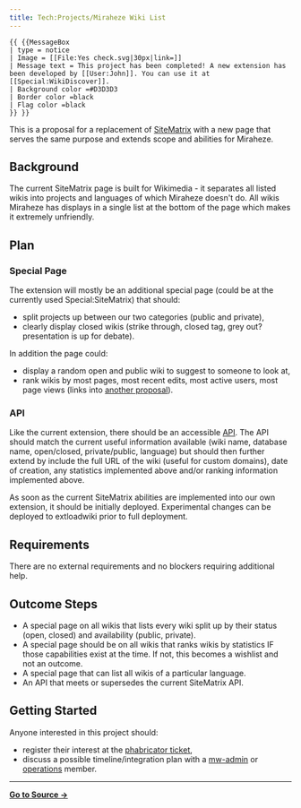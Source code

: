 ```yaml
---
title: Tech:Projects/Miraheze Wiki List
---
```


```
{{ {{MessageBox
| type = notice
| Image = [[File:Yes check.svg|30px|link=]]
| Message text = This project has been completed! A new extension has been developed by [[User:John]]. You can use it at [[Special:WikiDiscover]].
| Background color =#D3D3D3
| Border color =black
| Flag color =black
}} }}
```

This is a proposal for a replacement of [SiteMatrix](https://meta.miraheze.org/wiki/Special:SiteMatrix) with a new page that serves the same purpose and extends scope and abilities for Miraheze.

## Background 

The current SiteMatrix page is built for Wikimedia - it separates all listed wikis into projects and languages of which Miraheze doesn't do. All wikis Miraheze has displays in a single list at the bottom of the page which makes it extremely unfriendly.

## Plan 

### Special Page 

The extension will mostly be an additional special page (could be at the currently used Special:SiteMatrix) that should:
* split projects up between our two categories (public and private),
* clearly display closed wikis (strike through, closed tag, grey out? presentation is up for debate).

In addition the page could:
* display a random open and public wiki to suggest to someone to look at,
* rank wikis by most pages, most recent edits, most active users, most page views (links into [another proposal](/tech-docs/techprojects-wiki_statistics_special_page)).

### API 

Like the current extension, there should be an accessible [API](https://meta.miraheze.org/w/api.php?action=sitematrix). The API should match the current useful information available (wiki name, database name, open/closed, private/public, language) but should then further extend by include the full URL of the wiki (useful for custom domains), date of creation, any statistics implemented above and/or ranking information implemented above.

As soon as the current SiteMatrix abilities are implemented into our own extension, it should be initially deployed. Experimental changes can be deployed to extloadwiki prior to full deployment.

## Requirements 

There are no external requirements and no blockers requiring additional help.

## Outcome Steps 

* A special page on all wikis that lists every wiki split up by their status (open, closed) and availability (public, private).
* A special page should be on all wikis that ranks wikis by statistics IF those capabilities exist at the time. If not, this becomes a wishlist and not an outcome.
* A special page that can list all wikis of a particular language.
* An API that meets or supersedes the current SiteMatrix API.

## Getting Started 

Anyone interested in this project should:
* register their interest at the [phabricator ticket](https://meta.miraheze.org/wiki/phabricator:T218),
* discuss a possible timeline/integration plan with a [mw-admin](https://meta.miraheze.org/wiki/Tech:Organisation#Team:_MediaWiki,_Site_Reliability_Engineering) or [operations](https://meta.miraheze.org/wiki/Tech:Organisation#Team:_Infrastructure,_Site_Reliability_Engineering) member.

----
**[Go to Source &rarr;](https://meta.miraheze.org/wiki/Tech:Projects/Miraheze_Wiki_List)**